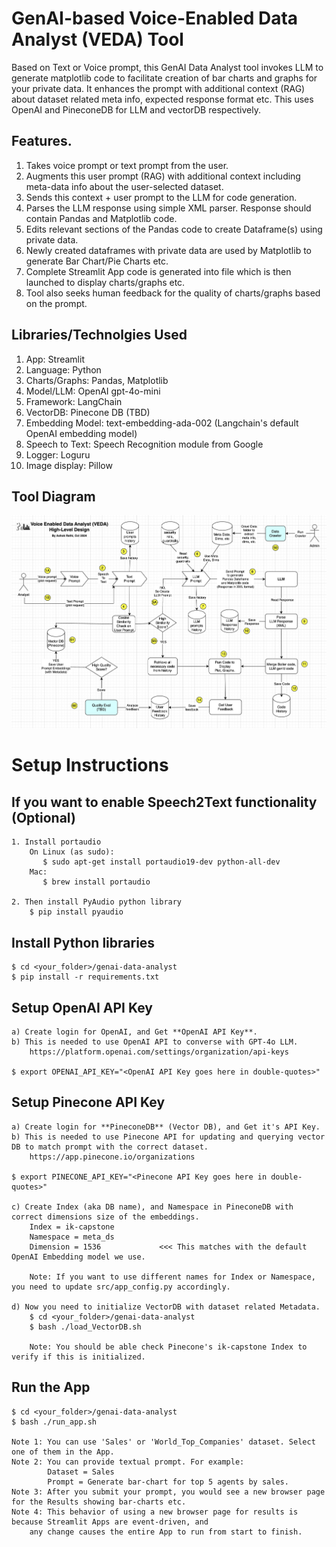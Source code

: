 # GenAI-based Voice-Enabled Data Analyst (VEDA) Tool
Based on Text or Voice prompt, this GenAI Data Analyst tool invokes LLM to generate matplotlib code to facilitate creation of bar charts and graphs for your private data. It enhances the prompt with additional context (RAG) about dataset related meta info, expected response format etc. This uses OpenAI and PineconeDB for LLM and vectorDB respectively.

## Features.
1. Takes voice prompt or text prompt from the user.
2. Augments this user prompt (RAG) with additional context including meta-data info about the user-selected dataset.
3. Sends this context + user prompt to the LLM for code generation.
4. Parses the LLM response using simple XML parser. Response should contain Pandas and Matplotlib code.
5. Edits relevant sections of the Pandas code to create Dataframe(s) using private data.
6. Newly created dataframes with private data are used by Matplotlib to generate Bar Chart/Pie Charts etc.
7. Complete Streamlit App code is generated into file which is then launched to display charts/graphs etc.
8. Tool also seeks human feedback for the quality of charts/graphs based on the prompt.

## Libraries/Technolgies Used
1. App: Streamlit
2. Language: Python
3. Charts/Graphs: Pandas, Matplotlib
4. Model/LLM: OpenAI gpt-4o-mini
5. Framework: LangChain
6. VectorDB: Pinecone DB  (TBD)
7. Embedding Model: text-embedding-ada-002 (Langchain's default OpenAI embedding model)
8. Speech to Text: Speech Recognition module from Google
9. Logger: Loguru
10. Image display: Pillow

## Tool Diagram
![Diagram for Voice-Enabled Data Analyst Tool](docs/diagram-voice-enabled-data-analyst.png)

# Setup Instructions
## If you want to enable Speech2Text functionality (Optional)
    1. Install portaudio
        On Linux (as sudo):
           $ sudo apt-get install portaudio19-dev python-all-dev
        Mac:
           $ brew install portaudio

    2. Then install PyAudio python library
        $ pip install pyaudio

## Install Python libraries
    $ cd <your_folder>/genai-data-analyst
    $ pip install -r requirements.txt

## Setup OpenAI API Key
    a) Create login for OpenAI, and Get **OpenAI API Key**.
    b) This is needed to use OpenAI API to converse with GPT-4o LLM.
        https://platform.openai.com/settings/organization/api-keys

    $ export OPENAI_API_KEY="<OpenAI API Key goes here in double-quotes>"

## Setup Pinecone API Key
    a) Create login for **PineconeDB** (Vector DB), and Get it's API Key.
    b) This is needed to use Pinecone API for updating and querying vector DB to match prompt with the correct dataset.
        https://app.pinecone.io/organizations

    $ export PINECONE_API_KEY="<Pinecone API Key goes here in double-quotes>"

    c) Create Index (aka DB name), and Namespace in PineconeDB with correct dimensions size of the embeddings.
        Index = ik-capstone
        Namespace = meta_ds
        Dimension = 1536             <<< This matches with the default OpenAI Embedding model we use.

        Note: If you want to use different names for Index or Namespace, you need to update src/app_config.py accordingly.

    d) Now you need to initialize VectorDB with dataset related Metadata.
        $ cd <your_folder>/genai-data-analyst
        $ bash ./load_VectorDB.sh

        Note: You should be able check Pinecone's ik-capstone Index to verify if this is initialized.        

## Run the App
    $ cd <your_folder>/genai-data-analyst
    $ bash ./run_app.sh

    Note 1: You can use 'Sales' or 'World_Top_Companies' dataset. Select one of them in the App.
    Note 2: You can provide textual prompt. For example:
            Dataset = Sales
            Prompt = Generate bar-chart for top 5 agents by sales.
    Note 3: After you submit your prompt, you would see a new browser page for the Results showing bar-charts etc.
    Note 4: This behavior of using a new browser page for results is because Streamlit Apps are event-driven, and
        any change causes the entire App to run from start to finish.
